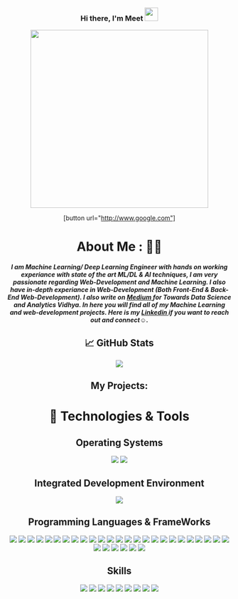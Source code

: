 
<div align='center'>  
  
   ### Hi there, I'm Meet <img src="https://raw.githubusercontent.com/MartinHeinz/MartinHeinz/master/wave.gif" width="30px">
  <img align="center" src="https://media.giphy.com/media/AFdcYElkoNAUE/giphy.gif" width="400px">
  
  [button url="http://www.google.com"]

  
  # About Me : 👨‍💻
  ##### I am Machine Learning/ Deep Learning Engineer with hands on working experiance with state of the art ML/DL & AI techniques, I am very passionate regarding Web-Development and Machine Learning. I also have in-depth experiance in Web-Development (Both Front-End & Back-End Web-Development). I also write on <a href="https://medium.com/@MeetR"> Medium </a> for Towards Data Science and Analytics Vidhya. In here you will find all of my Machine Learning and web-development projects. Here is my <a href="https://www.linkedin.com/in/meet-raval/"> Linkedin </a> if you want to reach out and connect☺️.
  
  
  
## &#x1f4c8; GitHub Stats

<a href="https://github.com/OriginalMeet/OriginalMeet">
  <img align="center" src="https://github-readme-stats.vercel.app/api/top-langs/?username=OriginalMeet&hide=java,html&title_color=black&text_color=black&icon_color=black&bg_color=white" />
</a>

## My Projects:

  
# 🔧 Technologies & Tools
<p>
  
  ## Operating Systems  
  ![](https://img.shields.io/badge/OS-Linux-informational?style=flat&logo=linux&logoColor=white&color=blue)
  ![](https://img.shields.io/badge/OS-Windows-informational?style=flat&logo=windows&logoColor=white&color=blue)

</p>

<p>
  
  ## Integrated Development Environment 
  ![](https://img.shields.io/badge/Editor-Visual_Studio_Code-informational?style=flat&logo=Visual-Studio-Code&logoColor=white&color=blue)
  
  
</p>

<p>
  
  ## Programming Languages & FrameWorks
  ![](https://img.shields.io/badge/Python-informational?style=flat&logo=python&logoColor=white&color=blueviolet)
  ![](https://img.shields.io/badge/JavaScript-informational?style=flat&logo=javascript&logoColor=white&color=blueviolet)
  ![](https://img.shields.io/badge/CMake-informational?style=flat&logo=cmake&logoColor=white&color=blueviolet)
  ![](https://img.shields.io/badge/React-informational?style=flat&logo=react&logoColor=white&color=blueviolet)
  ![](https://img.shields.io/badge/Bash-informational?style=flat&logo=gnu-bash&logoColor=white&color=blueviolet)
  ![](https://img.shields.io/badge/C-informational?style=flat&logo=C&logoColor=white&color=blueviolet)
  ![](https://img.shields.io/badge/C++-informational?style=flat&logo=C++&logoColor=white&color=blueviolet)
  ![](https://img.shields.io/badge/MySQL-informational?style=flat&logo=MySQL&logoColor=white&color=blueviolet)
  ![](https://img.shields.io/badge/MatLab/LabVIEW-informational?style=flat&logo=LabVIEW&logoColor=white&color=blueviolet)
  ![](https://img.shields.io/badge/Flutter-informational?style=flat&logo=Flutter&logoColor=white&color=blueviolet)
  ![](https://img.shields.io/badge/HTML5-informational?style=flat&logo=HTML5&logoColor=white&color=blueviolet)
  ![](https://img.shields.io/badge/CSS3-informational?style=flat&logo=CSS3&logoColor=white&color=blueviolet)
  ![](https://img.shields.io/badge/Tableau-informational?style=flat&logo=Tableau&logoColor=white&color=blueviolet)
  ![](https://img.shields.io/badge/Power_BI-informational?style=flat&logo=Power-BI&logoColor=white&color=blueviolet)
  ![](https://img.shields.io/badge/Git-informational?style=flat&logo=Git&logoColor=white&color=blueviolet)
  ![](https://img.shields.io/badge/GitHub-informational?style=flat&logo=GitHub&logoColor=white&color=blueviolet)
  ![](https://img.shields.io/badge/Node.js-informational?style=flat&logo=Node.js&logoColor=white&color=blueviolet)
  ![](https://img.shields.io/badge/Nodemon-informational?style=flat&logo=Nodemon&logoColor=white&color=blueviolet)
  ![](https://img.shields.io/badge/MongoDB-informational?style=flat&logo=MongoDB&logoColor=white&color=blueviolet)
  ![](https://img.shields.io/badge/RESTful_API-informational?style=flat&logoColor=white&color=blueviolet)
  ![](https://img.shields.io/badge/jQuery-informational?style=flat&logo=jQuery&logoColor=white&color=blueviolet)
  ![](https://img.shields.io/badge/Bootstrap-informational?style=flat&logo=Bootstrap&logoColor=white&color=blueviolet)
  ![](https://img.shields.io/badge/Semantic_UI-informational?style=flat&logo=Symphony&logoColor=white&color=blueviolet)
  ![](https://img.shields.io/badge/GitHub-informational?style=flat&logo=GitHub&logoColor=white&color=blueviolet)
  ![](https://img.shields.io/badge/Next.js-informational?style=flat&logo=Next.js&logoColor=white&color=blueviolet)
  ![](https://img.shields.io/badge/Jira_Software-informational?style=flat&logo=Jira-Software&logoColor=white&color=blueviolet)
  ![](https://img.shields.io/badge/NPM-informational?style=flat&logo=NPM&logoColor=white&color=blueviolet)
  ![](https://img.shields.io/badge/Jira_Software-informational?style=flat&logo=Jira-Software&logoColor=white&color=blueviolet)
  ![](https://img.shields.io/badge/Paper.js-informational?style=flat&logoColor=white&color=blueviolet)
  ![](https://img.shields.io/badge/Express.js-informational?style=flat&logoColor=white&color=blueviolet)
  ![](https://img.shields.io/badge/Paper.js-informational?style=flat&logoColor=white&color=blueviolet)

</p>  

<p>
  
  ## Skills
  ![](https://img.shields.io/badge/Machine_Learning-informational?style=flat&logoColor=white&color=blue)
  ![](https://img.shields.io/badge/Natural_Language_Processing(NLP)-informational?style=flat&logoColor=white&color=blue)
  ![](https://img.shields.io/badge/Convolutional_Neural_Networks(CNN)-informational?style=flat&logoColor=white&color=blue)
  ![](https://img.shields.io/badge/Data_Analytics-informational?style=flat&logoColor=white&color=blue)
  ![](https://img.shields.io/badge/Data_Modeling-informational?style=flat&logoColor=white&color=blue)
  ![](https://img.shields.io/badge/Time_Sequence_Analysis-informational?style=flat&logoColor=white&color=blue)
  ![](https://img.shields.io/badge/Agile_Methodology-informational?style=flat&logoColor=white&color=blue)
  ![](https://img.shields.io/badge/Transfer_Learning-informational?style=flat&logoColor=white&color=blue)
  ![](https://img.shields.io/badge/Full_Stack_Development-informational?style=flat&logoColor=white&color=blue)
  
</p>


  
</div>


 
  
<!--

**OriginalMeet/OriginalMeet** is a ✨ _special_ ✨ repository because its `README.md` (this file) appears on your GitHub profile.

Here are some ideas to get you started:

- 🔭 I’m currently working on ...
- 🌱 I’m currently learning ...
- 👯 I’m looking to collaborate on ...
- 🤔 I’m looking for help with ...
- 💬 Ask me about ...
- 📫 How to reach me: ...
- 😄 Pronouns: ...
- ⚡ Fun fact: ...

-->


